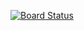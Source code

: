 [![Board Status](https://dev.azure.com/matheusfelipe1/4291aefe-da4a-4f60-9da5-f669f4e78650/85fe34d3-b65a-443e-892e-0950e701946b/_apis/work/boardbadge/a580867f-ba74-4205-96d7-f31d7b5658c5)](https://dev.azure.com/matheusfelipe1/4291aefe-da4a-4f60-9da5-f669f4e78650/_boards/board/t/85fe34d3-b65a-443e-892e-0950e701946b/Microsoft.RequirementCategory)